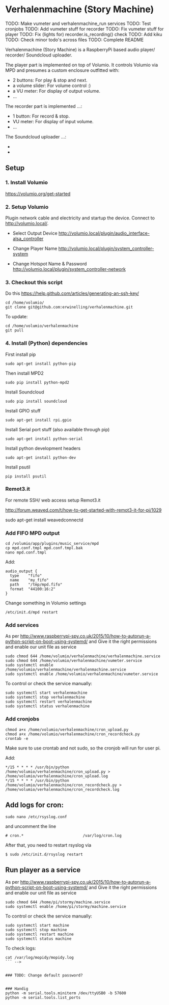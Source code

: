 # Verhalenmachine (Story Machine)

TODO: Make vumeter and verhalenmachine_run services
TODO: Test cronjobs
TODO: Add vumeter stuff for recorder
TODO: Fix vumeter stuff for player
TODO: Fix (lights for) recorder.is_recording() check
TODO: Add kiku
TODO: Check minor todo's across files
TODO: Complete README

Verhalenmachine (Story Machine) is a RaspberryPi based audio player/ recorder/ Soundcloud uploader.

The player part is implemented on top of Volumio. It controls Volumio via MPD and presumes a custom enclosure outfitted with:

* 2 buttons: For play & stop and next.
* a volume slider: For volume control :)
* a VU meter: For display of output volume.
* ...

The recorder part is implemented ...:

* 1 button: For record & stop.
* VU meter: For display of input volume.
* ...

The Soundcloud uploader ...:

*
*


## Setup

### 1. Install Volumio

<https://volumio.org/get-started>

### 2. Setup Volumio

Plugin network cable and electricity and startup the device.
Connect to <http://volumio.local/>.

* Select Output Device
<http://volumio.local/plugin/audio_interface-alsa_controller>

* Change Player Name
<http://volumio.local/plugin/system_controller-system>

* Change Hotspot Name & Password
<http://volumio.local/plugin/system_controller-network>

### 3. Checkout this script

Do this <https://help.github.com/articles/generating-an-ssh-key/>

```
cd /home/volumio/
git clone git@github.com:erwinelling/verhalenmachine.git
```

To update:

```
cd /home/volumio/verhalenmachine
git pull
```

### 4. Install (Python) dependencies

First install pip

```
sudo apt-get install python-pip
```

Then install MPD2

```
sudo pip install python-mpd2
```

Install Soundcloud

```
sudo pip install soundcloud
```

Install GPIO stuff

```
sudo apt-get install rpi.gpio
```

Install Serial port stuff (also available through pip)

```
sudo apt-get install python-serial
```

Install python development headers
```
sudo apt-get install python-dev
```

Install psutil
```
pip install psutil
```

### Remot3.it

For remote SSH/ web access setup Remot3.it

<http://forum.weaved.com/t/how-to-get-started-with-remot3-it-for-pi/1029>

sudo apt-get install weavedconnectd

### Add FIFO MPD output
```
cd /volumio/app/plugins/music_service/mpd
cp mpd.conf.tmpl mpd.conf.tmpl.bak
nano mpd.conf.tmpl
```

Add:
```
audio_output {
  type    "fifo"
  name    "my_fifo"
  path    "/tmp/mpd.fifo"
  format  "44100:16:2"
}
```
Change something in Volumio settings

```
/etc/init.d/mpd restart
```

### Add services

As per <http://www.raspberrypi-spy.co.uk/2015/10/how-to-autorun-a-python-script-on-boot-using-systemd/> and Give it the right permissions and enable our unit file as service

```
sudo chmod 644 /home/volumio/verhalenmachine/verhalenmachine.service
sudo chmod 644 /home/volumio/verhalenmachine/vumeter.service
sudo systemctl enable /home/volumio/verhalenmachine/verhalenmachine.service
sudo systemctl enable /home/volumio/verhalenmachine/vumeter.service
```

To control or check the service manually:

```
sudo systemctl start verhalenmachine
sudo systemctl stop verhalenmachine
sudo systemctl restart verhalenmachine
sudo systemctl status verhalenmachine
```

### Add cronjobs

```
chmod a+x /home/volumio/verhalenmachine/cron_upload.py
chmod a+x /home/volumio/verhalenmachine/cron_recordcheck.py
crontab -e
```

Make sure to use crontab and not sudo, so the cronjob will run for user pi.

Add:

```
*/15 * * * * /usr/bin/python /home/volumio/verhalenmachine/cron_upload.py > /home/volumio/verhalenmachine/cron_upload.log
*/15 * * * * /usr/bin/python /home/volumio/verhalenmachine/cron_recordcheck.py > /home/volumio/verhalenmachine/cron_recordcheck.log
```

## Add logs for cron:

```
sudo nano /etc/rsyslog.conf
```

and uncomment the line

```
# cron.*                          /var/log/cron.log
```

After that, you need to restart rsyslog via

```
$ sudo /etc/init.d/rsyslog restart
```

## Run player as a service

As per <http://www.raspberrypi-spy.co.uk/2015/10/how-to-autorun-a-python-script-on-boot-using-systemd/> and Give it the right permissions and enable our unit file as service

```
sudo chmod 644 /home/pi/stormy/machine.service
sudo systemctl enable /home/pi/stormy/machine.service
```

To control or check the service manually:

```
sudo systemctl start machine
sudo systemctl stop machine
sudo systemctl restart machine
sudo systemctl status machine
```

To check logs:

```
cat /var/log/mopidy/mopidy.log
``` -->


### TODO: Change default password?


### Handig
python -m serial.tools.miniterm /dev/ttyUSB0 -b 57600
python -m serial.tools.list_ports
